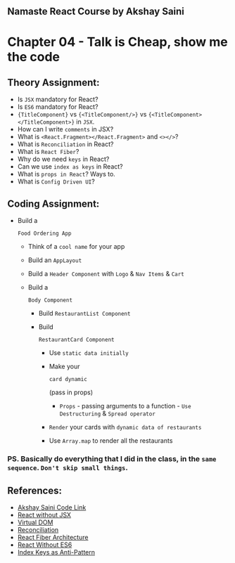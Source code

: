 ## Namaste React Course by Akshay Saini

# Chapter 04 - Talk is Cheap, show me the code

## Theory Assignment:

- Is `JSX` mandatory for React?
- Is `ES6` mandatory for React?
- `{TitleComponent}` vs `{<TitleComponent/>}` vs `{<TitleComponent></TitleComponent>}` in `JSX`.
- How can I write `comments` in JSX?
- What is `<React.Fragment></React.Fragment>` and `<></>`?
- What is `Reconciliation` in React?
- What is `React Fiber`?
- Why do we need `keys` in React?
- Can we use `index as keys` in React?
- What is `props in React`? Ways to.
- What is `Config Driven UI`?

## Coding Assignment:

- Build a

   

  ```
  Food Ordering App
  ```

  - Think of a `cool name` for your app

  - Build an `AppLayout`

  - Build a `Header Component` with `Logo` & `Nav Items` & `Cart`

  - Build a

     

    ```
    Body Component
    ```

    - Build `RestaurantList Component`

    - Build

       

      ```
      RestaurantCard Component
      ```

      - Use `static data initially`

      - Make your

         

        ```
        card dynamic
        ```

        (pass in props)

        - `Props` - passing arguments to a function - `Use Destructuring` & `Spread operator`

      - `Render` your cards with `dynamic data of restaurants`

      - Use `Array.map` to render all the restaurants

### PS. Basically do everything that I did in the class, in the `same sequence`. `Don't skip small things`.

## References:

- [Akshay Saini Code Link](https://bitbucket.org/namastedev/namaste-react-live/src/master/)
- [React without JSX](https://reactjs.org/docs/react-without-jsx.html)
- [Virtual DOM](https://reactjs.org/docs/faq-internals.html)
- [Reconciliation](https://reactjs.org/docs/reconciliation.html)
- [React Fiber Architecture](https://github.com/acdlite/react-fiber-architecture)
- [React Without ES6](https://reactjs.org/docs/react-without-es6.html)
- [Index Keys as Anti-Pattern](https://robinpokorny.com/blog/index-as-a-key-is-an-anti-pattern/)